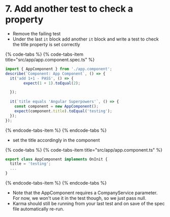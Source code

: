# 7. Add another test to check a property

* Remove the failing test
* Under the last `it` block add another `it` block and write a test to check the title property is set correctly

{% code-tabs %}
{% code-tabs-item title="src/app/app.component.spec.ts" %}
```typescript
import { AppComponent } from './app.component';
describe(`Component: App Component`, () => {
  it('add 1+1 - PASS', () => {
        expect(1 + 1).toEqual(2);

  });
  
  it(`title equals 'Angular Superpowers'`, () => {
    const component = new AppComponent();
    expect(component.title).toEqual('testing');
  });
});
```
{% endcode-tabs-item %}
{% endcode-tabs %}

* set the title accordingly in the component

{% code-tabs %}
{% code-tabs-item title="src/app/app.component.ts" %}
```typescript
export class AppComponent implements OnInit {
  title = 'testing';
  ...
}
```
{% endcode-tabs-item %}
{% endcode-tabs %}

* Note that the AppComponent requires a CompanyService parameter. For now, we won't use it in the test though, so we just pass null.
* Karma should still be running from your last test and on save of the spec file automatically re-run.

